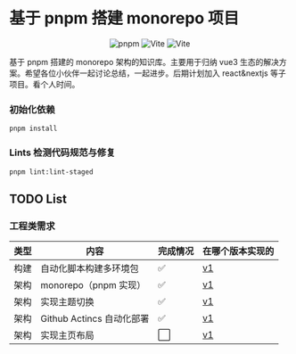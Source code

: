 # 基于 pnpm 搭建 monorepo 项目

<center>
<img src="https://img.shields.io/badge/pnpm-7.0+-red.svg" alt="pnpm" />
<img src="https://img.shields.io/badge/Vue-3.2+-green.svg" alt="Vite"  /> 
<img src="https://img.shields.io/badge/Vite-4.0+-violet.svg" alt="Vite" />
</center>

基于 pnpm 搭建的 monorepo 架构的知识库。主要用于归纳 vue3 生态的解决方案。希望各位小伙伴一起讨论总结，一起进步。后期计划加入 react&nextjs 等子项目。看个人时间。

### 初始化依赖

```
pnpm install
```

### Lints 检测代码规范与修复

```
pnpm lint:lint-staged
```

## TODO List

### 工程类需求

| 类型 | 内容 | 完成情况 | 在哪个版本实现的 |
| --- | --- | --- | --- |
| 构建 | 自动化脚本构建多环境包 | ✅ | [v1](https://gitee.com/TINGCYGF/ting-library-monorepo) |
| 架构 | monorepo（pnpm 实现） | ✅ | [v1](https://gitee.com/TINGCYGF/ting-library-monorepo) |
| 架构 | 实现主题切换 | ✅ | [v1](https://gitee.com/TINGCYGF/ting-library-monorepo) |
| 架构 | Github Actincs 自动化部署 | ✅ | [v1](https://gitee.com/TINGCYGF/ting-library-monorepo) |
| 架构 | 实现主页布局 | ⬜️ | [v1](https://gitee.com/TINGCYGF/ting-library-monorepo) |
